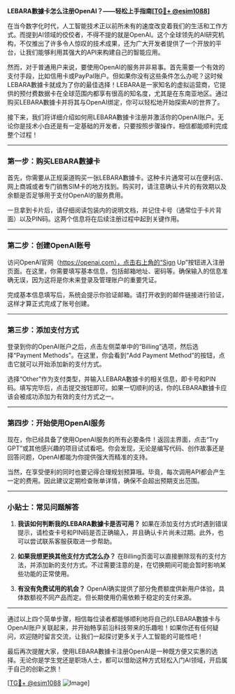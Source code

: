 **LEBARA數據卡怎么注册OpenAI？——轻松上手指南[[TG💪+ @esim1088](https://t.me/s/esim1088)]**

在当今数字化时代，人工智能技术正以前所未有的速度改变着我们的生活和工作方式。而提到AI领域的佼佼者，不得不提的就是OpenAI。这个全球领先的AI研究机构，不仅推出了许多令人惊叹的技术成果，还为广大开发者提供了一个开放的平台，让我们能够利用其强大的API来构建自己的智能应用。

然而，对于普通用户来说，要使用OpenAI的服务并非易事。首先需要一个有效的支付手段，比如信用卡或PayPal账户。但如果你没有这些条件怎么办呢？这时候LEBARA數據卡就成为了你的最佳选择！LEBARA是一家知名的虚拟运营商，它提供的预付费数据卡在全球范围内都享有很高的知名度，尤其是在东南亚地区。通过购买LEBARA數據卡并将其与OpenAI绑定，你可以轻松地开始探索AI的世界了。

接下来，我们将详细介绍如何用LEBARA數據卡注册并激活你的OpenAI账户。无论你是技术小白还是有一定基础的开发者，只要按照步骤操作，相信都能顺利完成整个过程！

---

### 第一步：购买LEBARA數據卡

首先，你需要从正规渠道购买一张LEBARA數據卡。这种卡片通常可以在便利店、网上商城或者专门销售SIM卡的地方找到。购买时，请注意确认卡片的有效期以及余额是否足够用于支付OpenAI的服务费用。

一旦拿到卡片后，请仔细阅读包装内的说明文档，并记住卡号（通常位于卡片背面）以及PIN码。这两个信息将在后续注册过程中起到关键作用。

---

### 第二步：创建OpenAI账号

访问OpenAI官网（https://openai.com），点击右上角的“Sign Up”按钮进入注册页面。在这里，你需要填写基本信息，包括邮箱地址、密码等。确保输入的信息准确无误，因为这将是你未来登录及管理账户的重要凭证。

完成基本信息填写后，系统会提示你验证邮箱。请打开收到的邮件链接进行验证，这样才算正式完成了账号创建。

---

### 第三步：添加支付方式

登录到你的OpenAI账户之后，点击左侧菜单中的“Billing”选项，然后选择“Payment Methods”。在这里，你会看到“Add Payment Method”的按钮，点击它就可以开始添加新的支付方式。

选择“Other”作为支付类型，并输入LEBARA數據卡的相关信息，即卡号和PIN码。填写完毕后，点击提交按钮即可。如果一切顺利的话，你的LEBARA數據卡应该会被成功添加为有效的支付方式之一。

---

### 第四步：开始使用OpenAI服务

现在，你已经具备了使用OpenAI服务的所有必要条件！返回主界面，点击“Try GPT”或其他感兴趣的项目试试看吧。你会发现，无论是编写代码、创作故事还是回答问题，OpenAI都能为你提供强大而精准的支持。

当然，在享受便利的同时也要记得合理规划预算哦。毕竟，每次调用API都会产生一定的费用。因此建议定期检查账单详情，确保不会超出预期支出范围。

---

### 小贴士：常见问题解答

1. **我该如何判断我的LEBARA數據卡是否可用？**
   如果在添加支付方式时遇到错误提示，请检查卡号和PIN码是否正确输入，并且确认卡片尚未过期。此外，也可以尝试联系客服获取进一步帮助。

2. **如果我想更换其他支付方式怎么办？**
   在Billing页面可以直接删除现有的支付方法，并添加新的支付方式。不过需要注意的是，在切换期间可能会暂时影响某些功能的正常使用。

3. **有没有免费试用的机会？**
   OpenAI确实提供了部分免费额度供新用户体验，具体数额视不同产品而定。但长期使用仍需依赖于稳定的支付来源。

---

通过以上四个简单步骤，相信每位读者都能够顺利地将自己的LEBARA數據卡与OpenAI账户关联起来，并开始畅享前沿科技带来的乐趣啦！如果你还有任何疑问，欢迎随时留言交流，让我们一起探讨更多关于人工智能的可能性吧！

最后再次提醒大家，使用LEBARA數據卡注册OpenAI是一种既方便又实惠的选择。无论你是学生党还是职场人士，都可以借助这种方式轻松入门AI领域，开启属于自己的创新之旅！

[[TG💪+ @esim1088](https://t.me/s/esim1088) ![Image](https://i.postimg.cc/4NQfJmqS/Snipaste-2025-05-13-00-14-12.png)]